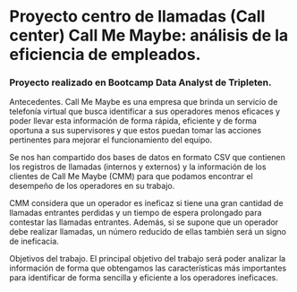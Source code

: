 # Proyecto centro de llamadas (Call center) Call Me Maybe: análisis de la eficiencia de empleados.
### Proyecto realizado en Bootcamp Data Analyst de Tripleten.

Antecedentes. Call Me Maybe es una empresa que brinda un servicio de telefonía virtual que busca identificar a sus operadores menos eficaces y poder llevar esta información de forma rápida, eficiente y de forma oportuna a sus supervisores y que estos puedan tomar las acciones pertinentes para mejorar el funcionamiento del equipo.

Se nos han compartido dos bases de datos en formato CSV que contienen los registros de llamadas (internos y externos) y la información de los clientes de Call Me Maybe (CMM) para que podamos encontrar el desempeño de los operadores en su trabajo.

CMM considera que un operador es ineficaz si tiene una gran cantidad de llamadas entrantes perdidas y un tiempo de espera prolongado para contestar las llamadas entrantes. Además, si se supone que un operador debe realizar llamadas, un número reducido de ellas también será un signo de ineficacia.

Objetivos del trabajo. El principal objetivo del trabajo será poder analizar la información de forma que obtengamos las características más importantes para identificar de forma sencilla y eficiente a los operadores ineficaces.
